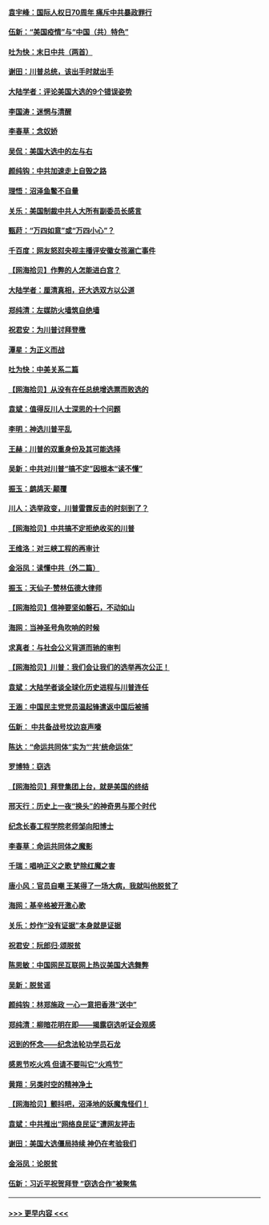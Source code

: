 #### [袁宇峰：国际人权日70周年 痛斥中共暴政罪行](../pages/nsc993/n12611965.md?t=12120551) 
#### [伍新：“美国疫情”与“中国（共）特色”](../pages/nsc993/n12611463.md?t=12120551) 
#### [吐为快：末日中共（两首）](../pages/nsc993/n12611461.md?t=12120551) 
#### [谢田：川普总统，该出手时就出手](../pages/nsc993/n12610905.md?t=12120551) 
#### [大陆学者：评论美国大选的9个错误姿势](../pages/nsc993/n12609586.md?t=12120551) 
#### [李国涛：迷惘与清醒](../pages/nsc993/n12607532.md?t=12120551) 
#### [李春草：念奴娇](../pages/nsc993/n12607083.md?t=12120551) 
#### [吴侃：美国大选中的左与右](../pages/nsc993/n12607054.md?t=12120551) 
#### [颜纯钩：中共加速走上自毁之路](../pages/nsc993/n12606473.md?t=12120551) 
#### [理悟：沼泽鱼鳖不自量](../pages/nsc993/n12606454.md?t=12120551) 
#### [关乐：美国制裁中共人大所有副委员长感言](../pages/nsc993/n12606442.md?t=12120551) 
#### [甄莳：“万四如意”或“万四小心”？](../pages/nsc993/n12606091.md?t=12120551) 
#### [千百度：网友怒怼央视主播评安徽女孩溺亡事件](../pages/nsc993/n12605370.md?t=12120551) 
#### [【网海拾贝】作弊的人怎能进白宫？](../pages/nsc993/n12603546.md?t=12120551) 
#### [大陆学者：厘清真相，还大选双方以公道](../pages/nsc993/n12603475.md?t=12120551) 
#### [郑纯清：左媒防火墙筑自绝墙](../pages/nsc993/n12602226.md?t=12120551) 
#### [祝君安：为川普讨拜登檄](../pages/nsc993/n12602199.md?t=12120551) 
#### [潭星：为正义而战](../pages/nsc993/n12600926.md?t=12120551) 
#### [吐为快：中美关系二篇](../pages/nsc993/n12600908.md?t=12120551) 
#### [【网海拾贝】从没有在任总统增选票而败选的](../pages/nsc993/n12600435.md?t=12120551) 
#### [袁斌：值得反川人士深思的十个问题](../pages/nsc993/n12600332.md?t=12120551) 
#### [李明：神选川普平乱](../pages/nsc993/n12599751.md?t=12120551) 
#### [王赫：川普的双重身份及其可能选择](../pages/nsc993/n12599723.md?t=12120551) 
#### [吴新：中共对川普“搞不定”因根本“读不懂”](../pages/nsc993/n12599502.md?t=12120551) 
#### [振玉：鹧鸪天‧颠覆](../pages/nsc993/n12599494.md?t=12120551) 
#### [川人：选举政变，川普雷霆反击的时刻到了？](../pages/nsc993/n12599291.md?t=12120551) 
#### [【网海拾贝】中共搞不定拒绝收买的川普](../pages/nsc993/n12598955.md?t=12120551) 
#### [王维洛：对三峡工程的再审计](../pages/nsc993/n12598436.md?t=12120551) 
#### [金浴凤：读懂中共（外二篇）](../pages/nsc993/n12597943.md?t=12120551) 
#### [振玉：天仙子‧赞林伍德大律师](../pages/nsc993/n12597929.md?t=12120551) 
#### [【网海拾贝】信神要坚如磐石，不动如山](../pages/nsc993/n12597901.md?t=12120551) 
#### [海网：当神圣号角吹响的时候](../pages/nsc993/n12595891.md?t=12120551) 
#### [求真者：与社会公义背道而驰的审判](../pages/nsc993/n12595868.md?t=12120551) 
#### [【网海拾贝】川普：我们会让我们的选举再次公正！](../pages/nsc993/n12594930.md?t=12120551) 
#### [袁斌：大陆学者谈全球化历史进程与川普连任](../pages/nsc993/n12594690.md?t=12120551) 
#### [王涵：中国民主党党员温起锋遣返中国后被捕](../pages/nsc993/n12594540.md?t=12120551) 
#### [伍新： 中共备战号坟边哀声嚎](../pages/nsc993/n12593086.md?t=12120551) 
#### [陈达：“命运共同体”实为“‘共’统命运体”](../pages/nsc993/n12590865.md?t=12120551) 
#### [罗博特：窃选](../pages/nsc993/n12590619.md?t=12120551) 
#### [【网海拾贝】拜登集团上台，就是美国的终结](../pages/nsc993/n12589725.md?t=12120551) 
#### [邢天行：历史上一夜“换头”的神奇男与那个时代](../pages/nsc993/n12589424.md?t=12120551) 
#### [纪念长春工程学院老师邹向阳博士](../pages/nsc993/n12585390.md?t=12120551) 
#### [李春草：命运共同体之魔影](../pages/nsc993/n12585026.md?t=12120551) 
#### [千瑞：唱响正义之歌 铲除红魔之害](../pages/nsc993/n12585002.md?t=12120551) 
#### [唐小风：官员自嘲 王某得了一场大病，我就叫他脱贫了](../pages/nsc993/n12584981.md?t=12120551) 
#### [海网：基辛格被开激心歌](../pages/nsc993/n12584946.md?t=12120551) 
#### [关乐：炒作“没有证据”本身就是证据](../pages/nsc993/n12583146.md?t=12120551) 
#### [祝君安：阮郎归‧颂脱贫](../pages/nsc993/n12583119.md?t=12120551) 
#### [陈思敏：中国网民互联网上热议美国大选舞弊](../pages/nsc993/n12582845.md?t=12120551) 
#### [吴新：脱贫谣](../pages/nsc993/n12580839.md?t=12120551) 
#### [颜纯钩：林郑施政 一心一意把香港“送中”](../pages/nsc993/n12580805.md?t=12120551) 
#### [郑纯清：柳暗花明在即——揭露窃选听证会观感](../pages/nsc993/n12580795.md?t=12120551) 
#### [迟到的怀念——纪念法轮功学员石龙](../pages/nsc993/n12580245.md?t=12120551) 
#### [感恩节吃火鸡  但请不要叫它“火鸡节”](../pages/nsc993/n12580252.md?t=12120551) 
#### [黄翔：另类时空的精神净土](../pages/nsc993/n12578638.md?t=12120551) 
#### [【网海拾贝】颤抖吧，沼泽地的妖魔鬼怪们！](../pages/nsc993/n12578552.md?t=12120551) 
#### [袁斌：中共推出“网络良民证”遭网友抨击](../pages/nsc993/n12578511.md?t=12120551) 
#### [谢田：美国大选僵局持续 神仍在考验我们](../pages/nsc993/n12577432.md?t=12120551) 
#### [金浴凤：论脱贫](../pages/nsc993/n12576386.md?t=12120551) 
#### [伍新：习近平祝贺拜登 “窃选合作”被聚焦](../pages/nsc993/n12576358.md?t=12120551) 

----
#### [ >>> 更早内容 <<< ](../indexes/nsc993-earlier.md)
